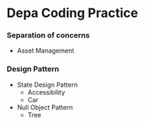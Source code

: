 # Depa Coding Practice

### Separation of concerns

- Asset Management

### Design Pattern

- State Design Pattern
    - Accessibility
    - Car
- Null Object Pattern
    - Tree

